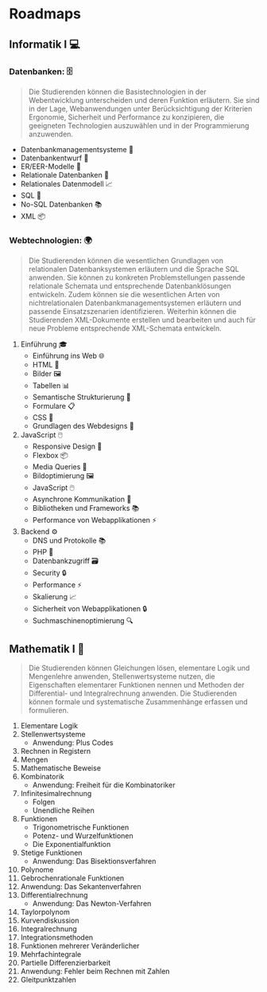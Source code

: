 # Roadmaps

## Informatik I 💻

### Datenbanken: 🗄️

> Die Studierenden können die Basistechnologien in der Webentwicklung unterscheiden und deren Funktion erläutern. Sie sind in der Lage, Webanwendungen unter Berücksichtigung der Kriterien Ergonomie, Sicherheit und Performance zu konzipieren, die geeigneten Technologien auszuwählen und in der Programmierung anzuwenden.

- Datenbankmanagementsysteme 💽
- Datenbankentwurf 📐
- ER/EER-Modelle 🧩
- Relationale Datenbanken 💾
- Relationales Datenmodell 📈
- SQL 📜
- No-SQL Datenbanken 📚
- XML 📦

### Webtechnologien: 🌍

> Die Studierenden können die wesentlichen Grundlagen von relationalen Datenbanksystemen erläutern und die Sprache SQL anwenden. Sie können zu konkreten Problemstellungen passende relationale Schemata und entsprechende Datenbanklösungen entwickeln. Zudem können sie die wesentlichen Arten von nichtrelationalen Datenbankmanagementsystemen erläutern und passende Einsatzszenarien identifizieren. Weiterhin können die Studierenden XML-Dokumente erstellen und bearbeiten und auch für neue Probleme entsprechende XML-Schemata entwickeln.

1. Einführung 🎓
    - Einführung ins Web 🌐
    - HTML 📝
    - Bilder 🖼️
    - Tabellen 📊
    - Semantische Strukturierung 🧠
    - Formulare 📋
    - CSS 🎨
    - Grundlagen des Webdesigns 🎨
2. JavaScript 🖱️
    - Responsive Design 📱
    - Flexbox 📦
    - Media Queries 📲
    - Bildoptimierung 🖼️
    - JavaScript 🖱️
    - Asynchrone Kommunikation 🔄
    - Bibliotheken und Frameworks 📚
    - Performance von Webapplikationen ⚡
3. Backend ⚙️
    - DNS und Protokolle 📚
    - PHP 🐘
    - Datenbankzugriff 🗃️
    - Security 🔒
    - Performance ⚡
    - Skalierung 📈
    - Sicherheit von Webapplikationen 🔒
    - Suchmaschinenoptimierung 🔍

## Mathematik I 🧮

> Die Studierenden können Gleichungen lösen, elementare Logik und Mengenlehre anwenden, Stellenwertsysteme nutzen, die Eigenschaften elementarer Funktionen nennen und Methoden der Differential- und Integralrechnung anwenden. Die Studierenden können formale und systematische Zusammenhänge erfassen und formulieren.

1. Elementare Logik
2. Stellenwertsysteme
   - Anwendung: Plus Codes
3. Rechnen in Registern
4. Mengen
5. Mathematische Beweise
6. Kombinatorik
   - Anwendung: Freiheit für die Kombinatoriker
7. Infinitesimalrechnung
   - Folgen
   - Unendliche Reihen
8. Funktionen
   - Trigonometrische Funktionen
   - Potenz- und Wurzelfunktionen
   - Die Exponentialfunktion
9. Stetige Funktionen
   - Anwendung: Das Bisektionsverfahren
10. Polynome
11. Gebrochenrationale Funktionen
12. Anwendung: Das Sekantenverfahren
13. Differentialrechnung
    - Anwendung: Das Newton-Verfahren
14. Taylorpolynom
15. Kurvendiskussion
16. Integralrechnung
17. Integrationsmethoden
18. Funktionen mehrerer Veränderlicher
19. Mehrfachintegrale
20. Partielle Differenzierbarkeit
21. Anwendung: Fehler beim Rechnen mit Zahlen
22. Gleitpunktzahlen

